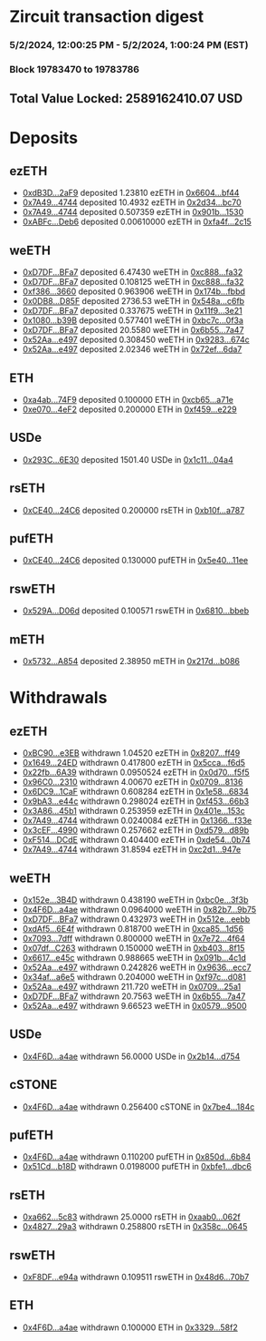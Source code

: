 # Zircuit transaction digest
### 5/2/2024, 12:00:25 PM - 5/2/2024, 1:00:24 PM (EST)
### Block 19783470 to 19783786

## Total Value Locked: 2589162410.07 USD

# Deposits
## ezETH
- [0xdB3D...2aF9](https://etherscan.io/address/0xdB3D89509295A800AbEE0A575804Bbdc2e392aF9) deposited 1.23810 ezETH in [0x6604...bf44](https://etherscan.io/tx/0xdB3D89509295A800AbEE0A575804Bbdc2e392aF9)
- [0x7A49...4744](https://etherscan.io/address/0x7A493Be5c2ce014cD049Bf178a1ac0Db1B434744) deposited 10.4932 ezETH in [0x2d34...bc70](https://etherscan.io/tx/0x7A493Be5c2ce014cD049Bf178a1ac0Db1B434744)
- [0x7A49...4744](https://etherscan.io/address/0x7A493Be5c2ce014cD049Bf178a1ac0Db1B434744) deposited 0.507359 ezETH in [0x901b...1530](https://etherscan.io/tx/0x7A493Be5c2ce014cD049Bf178a1ac0Db1B434744)
- [0xABFc...Deb6](https://etherscan.io/address/0xABFc8b57e4B8481f8C9CA6eDB2Ba5DD088CFDeb6) deposited 0.00610000 ezETH in [0xfa4f...2c15](https://etherscan.io/tx/0xABFc8b57e4B8481f8C9CA6eDB2Ba5DD088CFDeb6)
## weETH
- [0xD7DF...BFa7](https://etherscan.io/address/0xD7DF7E085214743530afF339aFC420c7c720BFa7) deposited 6.47430 weETH in [0xc888...fa32](https://etherscan.io/tx/0xD7DF7E085214743530afF339aFC420c7c720BFa7)
- [0xD7DF...BFa7](https://etherscan.io/address/0xD7DF7E085214743530afF339aFC420c7c720BFa7) deposited 0.108125 weETH in [0xc888...fa32](https://etherscan.io/tx/0xD7DF7E085214743530afF339aFC420c7c720BFa7)
- [0xf386...3660](https://etherscan.io/address/0xf38694094Ce64A2A8bcdCe630f82e64FFe8F3660) deposited 0.963906 weETH in [0x174b...fbbd](https://etherscan.io/tx/0xf38694094Ce64A2A8bcdCe630f82e64FFe8F3660)
- [0x0DB8...D85F](https://etherscan.io/address/0x0DB87155511f190034a2b73D98F699bFeBFbD85F) deposited 2736.53 weETH in [0x548a...c6fb](https://etherscan.io/tx/0x0DB87155511f190034a2b73D98F699bFeBFbD85F)
- [0xD7DF...BFa7](https://etherscan.io/address/0xD7DF7E085214743530afF339aFC420c7c720BFa7) deposited 0.337675 weETH in [0x11f9...3e21](https://etherscan.io/tx/0xD7DF7E085214743530afF339aFC420c7c720BFa7)
- [0x1080...b39B](https://etherscan.io/address/0x10808E48ac633E31BC435128A75a70FBA0E0b39B) deposited 0.577401 weETH in [0xbc7c...0f3a](https://etherscan.io/tx/0x10808E48ac633E31BC435128A75a70FBA0E0b39B)
- [0xD7DF...BFa7](https://etherscan.io/address/0xD7DF7E085214743530afF339aFC420c7c720BFa7) deposited 20.5580 weETH in [0x6b55...7a47](https://etherscan.io/tx/0xD7DF7E085214743530afF339aFC420c7c720BFa7)
- [0x52Aa...e497](https://etherscan.io/address/0x52Aa899454998Be5b000Ad077a46Bbe360F4e497) deposited 0.308450 weETH in [0x9283...674c](https://etherscan.io/tx/0x52Aa899454998Be5b000Ad077a46Bbe360F4e497)
- [0x52Aa...e497](https://etherscan.io/address/0x52Aa899454998Be5b000Ad077a46Bbe360F4e497) deposited 2.02346 weETH in [0x72ef...6da7](https://etherscan.io/tx/0x52Aa899454998Be5b000Ad077a46Bbe360F4e497)
## ETH
- [0xa4ab...74F9](https://etherscan.io/address/0xa4ab255f099C917F6b8F0F493054977C306274F9) deposited 0.100000 ETH in [0xcb65...a71e](https://etherscan.io/tx/0xa4ab255f099C917F6b8F0F493054977C306274F9)
- [0xe070...4eF2](https://etherscan.io/address/0xe070e13C4af740A93109715B0c7c2Ba7C30C4eF2) deposited 0.200000 ETH in [0xf459...e229](https://etherscan.io/tx/0xe070e13C4af740A93109715B0c7c2Ba7C30C4eF2)
## USDe
- [0x293C...6E30](https://etherscan.io/address/0x293C6937D8D82e05B01335F7B33FBA0c8e256E30) deposited 1501.40 USDe in [0x1c11...04a4](https://etherscan.io/tx/0x293C6937D8D82e05B01335F7B33FBA0c8e256E30)
## rsETH
- [0xCE40...24C6](https://etherscan.io/address/0xCE40067BFdcc18bA120e85a14EBEeCE3958A24C6) deposited 0.200000 rsETH in [0xb10f...a787](https://etherscan.io/tx/0xCE40067BFdcc18bA120e85a14EBEeCE3958A24C6)
## pufETH
- [0xCE40...24C6](https://etherscan.io/address/0xCE40067BFdcc18bA120e85a14EBEeCE3958A24C6) deposited 0.130000 pufETH in [0x5e40...11ee](https://etherscan.io/tx/0xCE40067BFdcc18bA120e85a14EBEeCE3958A24C6)
## rswETH
- [0x529A...D06d](https://etherscan.io/address/0x529AcF75790D40464DeB883C64fc2be05a64D06d) deposited 0.100571 rswETH in [0x6810...bbeb](https://etherscan.io/tx/0x529AcF75790D40464DeB883C64fc2be05a64D06d)
## mETH
- [0x5732...A854](https://etherscan.io/address/0x57324ec44e6777619173Eb54baCf359c8A2CA854) deposited 2.38950 mETH in [0x217d...b086](https://etherscan.io/tx/0x57324ec44e6777619173Eb54baCf359c8A2CA854)
# Withdrawals
## ezETH
- [0xBC90...e3EB](https://etherscan.io/address/0xBC90b472ED1baC0AAfdbEF3664a08ceAdC70e3EB) withdrawn 1.04520 ezETH in [0x8207...ff49](https://etherscan.io/tx/0xBC90b472ED1baC0AAfdbEF3664a08ceAdC70e3EB)
- [0x1649...24ED](https://etherscan.io/address/0x1649c7e888aF08337D4743385F38037B242d24ED) withdrawn 0.417800 ezETH in [0x5cca...f6d5](https://etherscan.io/tx/0x1649c7e888aF08337D4743385F38037B242d24ED)
- [0x22fb...6A39](https://etherscan.io/address/0x22fbaB2c330bc6D92173e283463A1AB14ADD6A39) withdrawn 0.0950524 ezETH in [0x0d70...f5f5](https://etherscan.io/tx/0x22fbaB2c330bc6D92173e283463A1AB14ADD6A39)
- [0x96C0...2310](https://etherscan.io/address/0x96C04d7Fe2981ee19c0a2E74b52247b726572310) withdrawn 4.00670 ezETH in [0x0709...8136](https://etherscan.io/tx/0x96C04d7Fe2981ee19c0a2E74b52247b726572310)
- [0x6DC9...1CaF](https://etherscan.io/address/0x6DC96A756696D0BCBF7E5d98146397a2Ea0E1CaF) withdrawn 0.608284 ezETH in [0x1e58...6834](https://etherscan.io/tx/0x6DC96A756696D0BCBF7E5d98146397a2Ea0E1CaF)
- [0x9bA3...e44c](https://etherscan.io/address/0x9bA30966C0920B287a78BfD325f9fA61aA93e44c) withdrawn 0.298024 ezETH in [0xf453...66b3](https://etherscan.io/tx/0x9bA30966C0920B287a78BfD325f9fA61aA93e44c)
- [0x3A86...45b1](https://etherscan.io/address/0x3A867d105E5a28894d8e599a6D303547739c45b1) withdrawn 0.253959 ezETH in [0x401e...153c](https://etherscan.io/tx/0x3A867d105E5a28894d8e599a6D303547739c45b1)
- [0x7A49...4744](https://etherscan.io/address/0x7A493Be5c2ce014cD049Bf178a1ac0Db1B434744) withdrawn 0.0240084 ezETH in [0x1366...f33e](https://etherscan.io/tx/0x7A493Be5c2ce014cD049Bf178a1ac0Db1B434744)
- [0x3cEF...4990](https://etherscan.io/address/0x3cEF08baf2EA15a045C230967C655A3854854990) withdrawn 0.257662 ezETH in [0xd579...d89b](https://etherscan.io/tx/0x3cEF08baf2EA15a045C230967C655A3854854990)
- [0xF514...DCdE](https://etherscan.io/address/0xF5143d17C0F4cA942D90FA9B0b9a1db38bC1DCdE) withdrawn 0.404400 ezETH in [0xde54...0b74](https://etherscan.io/tx/0xF5143d17C0F4cA942D90FA9B0b9a1db38bC1DCdE)
- [0x7A49...4744](https://etherscan.io/address/0x7A493Be5c2ce014cD049Bf178a1ac0Db1B434744) withdrawn 31.8594 ezETH in [0xc2d1...947e](https://etherscan.io/tx/0x7A493Be5c2ce014cD049Bf178a1ac0Db1B434744)
## weETH
- [0x152e...3B4D](https://etherscan.io/address/0x152e18ef307efBe018F2d6B0915A4aC8AD543B4D) withdrawn 0.438190 weETH in [0xbc0e...3f3b](https://etherscan.io/tx/0x152e18ef307efBe018F2d6B0915A4aC8AD543B4D)
- [0x4F6D...a4ae](https://etherscan.io/address/0x4F6DA0bd7F7623f1467e2b85D159863755f0a4ae) withdrawn 0.0964000 weETH in [0x82b7...9b75](https://etherscan.io/tx/0x4F6DA0bd7F7623f1467e2b85D159863755f0a4ae)
- [0xD7DF...BFa7](https://etherscan.io/address/0xD7DF7E085214743530afF339aFC420c7c720BFa7) withdrawn 0.432973 weETH in [0x512e...eebb](https://etherscan.io/tx/0xD7DF7E085214743530afF339aFC420c7c720BFa7)
- [0xdAf5...6E4f](https://etherscan.io/address/0xdAf50e499dcaFF47f284833920C02cDe439B6E4f) withdrawn 0.818700 weETH in [0xca85...1d56](https://etherscan.io/tx/0xdAf50e499dcaFF47f284833920C02cDe439B6E4f)
- [0x7093...7dff](https://etherscan.io/address/0x7093a4bCb31621A282e2a8Eb7A860D1aDaB87dff) withdrawn 0.800000 weETH in [0x7e72...4f64](https://etherscan.io/tx/0x7093a4bCb31621A282e2a8Eb7A860D1aDaB87dff)
- [0x07df...C263](https://etherscan.io/address/0x07df760DD27858eAD253a32e63BEb00f7965C263) withdrawn 0.150000 weETH in [0xb403...8f15](https://etherscan.io/tx/0x07df760DD27858eAD253a32e63BEb00f7965C263)
- [0x6617...e45c](https://etherscan.io/address/0x6617B7322F42a2D5fDE0756e150B0219E98fe45c) withdrawn 0.988665 weETH in [0x091b...4c1d](https://etherscan.io/tx/0x6617B7322F42a2D5fDE0756e150B0219E98fe45c)
- [0x52Aa...e497](https://etherscan.io/address/0x52Aa899454998Be5b000Ad077a46Bbe360F4e497) withdrawn 0.242826 weETH in [0x9636...ecc7](https://etherscan.io/tx/0x52Aa899454998Be5b000Ad077a46Bbe360F4e497)
- [0x34af...a6e5](https://etherscan.io/address/0x34affF30B5c10F28f730B73B0c87217600FFa6e5) withdrawn 0.204000 weETH in [0xf97c...d081](https://etherscan.io/tx/0x34affF30B5c10F28f730B73B0c87217600FFa6e5)
- [0x52Aa...e497](https://etherscan.io/address/0x52Aa899454998Be5b000Ad077a46Bbe360F4e497) withdrawn 211.720 weETH in [0x0709...25a1](https://etherscan.io/tx/0x52Aa899454998Be5b000Ad077a46Bbe360F4e497)
- [0xD7DF...BFa7](https://etherscan.io/address/0xD7DF7E085214743530afF339aFC420c7c720BFa7) withdrawn 20.7563 weETH in [0x6b55...7a47](https://etherscan.io/tx/0xD7DF7E085214743530afF339aFC420c7c720BFa7)
- [0x52Aa...e497](https://etherscan.io/address/0x52Aa899454998Be5b000Ad077a46Bbe360F4e497) withdrawn 9.66523 weETH in [0x0579...9500](https://etherscan.io/tx/0x52Aa899454998Be5b000Ad077a46Bbe360F4e497)
## USDe
- [0x4F6D...a4ae](https://etherscan.io/address/0x4F6DA0bd7F7623f1467e2b85D159863755f0a4ae) withdrawn 56.0000 USDe in [0x2b14...d754](https://etherscan.io/tx/0x4F6DA0bd7F7623f1467e2b85D159863755f0a4ae)
## cSTONE
- [0x4F6D...a4ae](https://etherscan.io/address/0x4F6DA0bd7F7623f1467e2b85D159863755f0a4ae) withdrawn 0.256400 cSTONE in [0x7be4...184c](https://etherscan.io/tx/0x4F6DA0bd7F7623f1467e2b85D159863755f0a4ae)
## pufETH
- [0x4F6D...a4ae](https://etherscan.io/address/0x4F6DA0bd7F7623f1467e2b85D159863755f0a4ae) withdrawn 0.110200 pufETH in [0x850d...6b84](https://etherscan.io/tx/0x4F6DA0bd7F7623f1467e2b85D159863755f0a4ae)
- [0x51Cd...b18D](https://etherscan.io/address/0x51Cdd8CD9615E6D45dD28bb18C0397ED1F49b18D) withdrawn 0.0198000 pufETH in [0xbfe1...dbc6](https://etherscan.io/tx/0x51Cdd8CD9615E6D45dD28bb18C0397ED1F49b18D)
## rsETH
- [0xa662...5c83](https://etherscan.io/address/0xa662c5fcBf114ea690BB407D001F32F751DB5c83) withdrawn 25.0000 rsETH in [0xaab0...062f](https://etherscan.io/tx/0xa662c5fcBf114ea690BB407D001F32F751DB5c83)
- [0x4827...29a3](https://etherscan.io/address/0x48277b07d6faE6C3fb85B5c6be8FE5060CEE29a3) withdrawn 0.258800 rsETH in [0x358c...0645](https://etherscan.io/tx/0x48277b07d6faE6C3fb85B5c6be8FE5060CEE29a3)
## rswETH
- [0xF8DF...e94a](https://etherscan.io/address/0xF8DFd2F88F5b56F897E745a7ef05AD48FBB3e94a) withdrawn 0.109511 rswETH in [0x48d6...70b7](https://etherscan.io/tx/0xF8DFd2F88F5b56F897E745a7ef05AD48FBB3e94a)
## ETH
- [0x4F6D...a4ae](https://etherscan.io/address/0x4F6DA0bd7F7623f1467e2b85D159863755f0a4ae) withdrawn 0.100000 ETH in [0x3329...58f2](https://etherscan.io/tx/0x4F6DA0bd7F7623f1467e2b85D159863755f0a4ae)
